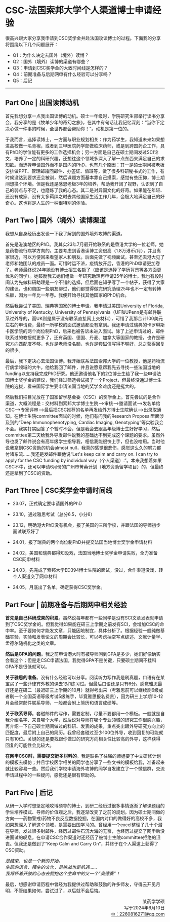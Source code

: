 # CSC-法国索邦大学个人渠道博士申请经验

很高兴跟大家分享我申请到CSC奖学金并赴法国攻读博士的过程。下面我的分享将围绕以下几个问题展开：

+ Q1：为什么决定去国外（境外）读博？
+ Q2：国外（境外）读博的渠道有哪些？
+ Q3：申请到CSC奖学金的大致时间线是怎样的？
+ Q4：前期准备与后期网申有什么经验可以分享吗？
+ Q5：后记

----

## Part One | 出国读博动机

首先我想分享一点我出国读博的动机。硕士一年级时，学院研究生部举行读书分享会，我分享的是《牧羊少年的奇幻之旅》，在其中有句话让我记忆深刻：“当你下定决心做一件事的时候，全世界都会帮助你！”。动机是第一位的。

于我而言，选择读博士，一方面与职业规划相关：作为药学生，我知道未来如果想进高校做一名青椒，或者到三甲医院药学部做临床药师，或是到跨国药企工作，具有PhD的学位能有更多的工作选择机会；另一方面是自己在硕士期间发过SCI论文，培养了一定的科研兴趣，还想往这个领域多深入了解一点东西来满足自己的求知欲。而选择申请国外而不是国内的PhD，也有几个原因：其一是硕士期间被老板安排做PPT、管理邮箱回邮件、办签证、值班等，做了很多科研秘书式的工作，有时候没达到要求还会被训，然后课题方面基本靠自己摸索，感觉有些压抑，博士期间想换个环境。但是我还是感恩老板3年的培养，帮助我开阔了视野，认识到了自己的弱点与不足，也磨炼了我的心态。其二是对异国文化的好奇。如果能在年轻、还没有成家、没有太多羁绊之时去其他国家生活工作几年，会极大地满足自己的好奇心。这也将是人生的一种很特别的体验。

## Part Two | 国外（境外）读博渠道

我想从自身经历出发谈一下我了解到的国外境外攻博的渠道。

首先是港澳地区的PhD。我其实23年7月最开始联系的是香港大学的一位老师，她是药物流行病学方向的。主要考虑到香港读博工资很高（1.8万港币/月），并且离家很近，可以方便回来看望家人和朋友。后面先做了视频面试，甚至还去港大见了老师和她团队的成员一面。可惜时运不济，疫情放开后，香港的PhD申请更加卷了。老师最终说24年她没有博士招生名额了（应该是选择了学历背景等各方面更优秀的同学）。她鼓励我去她们组做一年研究助理再申请25年的博士。我也有段时间认为先做科研助理是一个不错的选择，但后面在知乎写了一个帖子，获得了大家的建议，也和周围一些朋友聊过，他们都觉得做完研究助理25年也不一定有转博名额，因为一年比一年卷。我便开始寻找其他国家的PhD机会。

然后我尝试了美国、瑞典等国家的博士申请。我申请过美国University of Florida, University of Kentucky, University of Pennsylvania（UF和UPenn是有邮件联系过外导的，而UK则是属于没有联系直接网上交材料），可惜了我那合计100美元左右的申请费，最终一所学校的面试邀请都没有拿到。我还申请过瑞典的卡罗琳斯卡医学院的两个岗位制PhD，后来也被告诉未进入面试。除了上述申请过的，邮件联系过的教授就更多了，还有英国、德国、丹麦、加拿大等国家的教授，也许是研究方向匹配度不够，也许是老师没名额，也许是套磁信写得不够好，总之获得回复的很少。

最后，我下定决心去法国读博。我开始联系法国索邦大学的一位教授，他是药物流行病学领域的大牛。他给我回了邮件，并且说愿意帮我先去寻找一些法国当地的funding以支持我完成PhD研究。他还邀请他名下的2位博士生给了我一些申请法国博士奖学金的建议，我们经过筛选尝试报了一个Project，但最终没通过博士生院的选拔，看来国际学生要申请法国当地的奖学金难度还是挺大的。

然后我们把目光放在了国家留学基金委（CSC）的奖学金上。首先尝试的是合作渠道，大概流程是：交材料到索邦大学博士生院—>审核—>邀请面试—>发名单给CSC—>专家评审—>最后把CSC推荐的名单再发给外方博士生院确认—>出录取通知。在博士生院committee面试的时候，他们有问我的Research Proposal里面涉及到的“Deep Immunophenotyping, Cardiac Imaging, Genotyping”等实验我会不会。我实打实回答了个暂时不会，但是我会去跟高年级博士生好好学习，然后committee第二天给我外导发邮件说我的基础达不到完成这个课题的要求。虽然外导也发了邮件说会有高年级学生指导我，相信我能很快上手，但也没啥用。当时他说我拿到CSC资助的机会almost null，我真的感觉很悲伤，感觉这么久的努力都付诸东流……我还是发邮件跟他说“Let's keep calm and carry on. I can try to apply for the CSC funding by individual way（个人渠道）.”。本来我想着如果CSC不中，还可以申请6月份的广州市菁英计划（地方资助留学项目）的，但最终还是拿到了CSC的资助。

## Part Three | CSC奖学金申请时间线

+ 23.07，正式确定要申请国外的PhD

+ 23.10，通过雅思考试（总分6.5，小分6）

+ 23.12，明确港大PhD没有机会，报了美国的三所学校，并跟法国的导师初步面试联系好了

+ 24.01，报了瑞典的两个岗位制PhD并提交法国当地博士奖学金申请材料

+ 24.02，美国和瑞典都得知没戏，法国当地博士奖学金申请失败，全力准备CSC网申材料

+ 24.03，先完成了索邦大学ED394博士生院的面试，没过，合作渠道没戏，转个人渠道交了网申材料

+ 24.05，月底出了名单，确定获得CSC奖学金。

## Part Four | 前期准备与后期网申相关经验

**首先是自己科研成果的积累**。虽然说每年都有一些同学是没有SCI文章发表就申请到了CSC奖学金的。但我觉得如果能在研三上学期之前发有SCI，会增加CSC的命中率。至于要如何才能发文章，只能因地制宜，具体分析了。根据经验一般纯做基础实验，实验和发表论文的周期会比较长，可以考虑抽空写点综述、文献计量学、孟德尔随机化之类的文章。

**然后是GPA的问题**。我之前申请港大时有被导师问到GPA是多少，她们好像确实会看这个；但是走CSC申请法国，我觉得GPA不是关键，只要硕士期间不挂科GPA不是很低就可以。

**关于雅思的准备**。没有什么经验可以分享。阅读听力写作我是刷真题，口语有在某宝买了一些菲律宾外教的课去1对1练习过。但最后口语还是只有6分。感觉雅思最好还是在研二（最迟研三上学期的10月）就得考出来（考雅思前可以继续刷6级或者刷一个全国英语等级考试5级练手，毕竟雅思报名费贵），因为研三上学期10-12月会经常邮件联系导师，一般都会附上简历和语言成绩等。

**关于联系导师**。套磁邮件的写作，需要定制，尽量不要都用一个模板。一般就是自我介绍名字、来自哪个大学，然后说对导师在哪个专业领域的研究工作很感兴趣，再介绍一下自己硕士期间做过的科研、发表的成果，重点突出跟外导研究方向上的匹配度，最后附上自己的简历。我曾经套磁过至少100位外导，收到回复的可能就只有10位。关键的还是要找跟你做过的研究方向相关性比较高的外导，这样获得回复的可能性会比较大。

**在网申CSC时，需要提交挺多材料的**。我是联系了往届的师姐要了中文研修计划的模板去模仿；并且学校医学相关的同学也分享了一些文书的模板给我，准备起来就比较容易一些。然后我们学校申请海外攻博的同学自发建立了一个微信群，交流申请过程中的一些疑问，感觉还是很有帮助的。

## Part Five | 后记

从研一入学时想坚定地攻博硕导的博士，到研二经历过很多事情逐渐了解课题组的学生培养模式、导师的价值观之后，我逐渐改变了之前的规划。因为硕士期间做的方向——药物警戒/药物不良反应数据挖掘，在国内对口的做得好的高校不多，我如果想深入了解这个领域，是需要出国学习的。曾经用一个excel整理了几十个潜在导师，发过很多封邮件，经历过邮件石沉大海的无奈，也经历过提交了网申后没进面试的叹息，在申请CSC合作渠道时还经历了被博士生院committee拒绝的沮丧。但我还是做到了“Keep Calm and Carry On”，并终于在个人渠道上获得了CSC资助。

*是结束，也是一个新的开始。*
<br/>*生疏的语言，陌生的文化，是挑战也是机遇……*
<br/>*我将怀着开放的心态去拥抱这个生命中的又一个“奥德赛”！*

最后，想感谢申请历程中曾经为我提供过帮助和鼓励的许多师友，守得云开见月明，不管结果如何，尝试过了，以后就不会后悔。

<p align="right">某药学学硕
<br/>写于2024年6月10日
<br/><a href="mailto:2260816271@qq.com">✉：2260816271@qq.com</a>
</p>